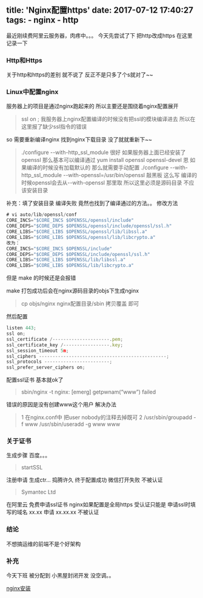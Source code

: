title: 'Nginx配置https'
date: 2017-07-12 17:40:27
tags:
    - nginx
    - http
---
最近刚续费阿里云服务器，肉疼中。。。
今天先尝试了下 把http改成https 在这里记录一下
<!--more-->
### Http和Https
关于http和https的差别 就不说了
反正不是只多了个s就对了~~

### Linux中配置nginx
服务器上的项目是通过nginx跑起来的
所以主要还是围绕着nginx配置展开
> ssl on ;
我服务器上nginx配置编译的时候没有把ssl的模块编译进去
所以在这里报了缺少ssl指令的错误

so 需要重新编译nginx
找到nginx下载目录 没了就就重新下~~
> ./configure --with-http_ssl_module
很好 如果服务器上面已经安装了openssl 那么基本可以编译通过
> yum install openssl openssl-devel
恩 如果编译的时候没有加载默认的 那么就需要手动配置
> ./configure --with-http_ssl_module --with-openssl=/usr/bin/openssl
敲黑板 这么写 编译的时候openssl会去从--with-openssl 那里取
所以这里必须是源码目录 不应该安装目录

补充：填了安装目录 编译失败 竟然也找到了编译通过的方法。。
修改方法
```javascript
# vi auto/lib/openssl/conf
CORE_INCS="$CORE_INCS $OPENSSL/openssl/include"
CORE_DEPS="$CORE_DEPS $OPENSSL/openssl/include/openssl/ssl.h"
CORE_LIBS="$CORE_LIBS $OPENSSL/openssl/lib/libssl.a"
CORE_LIBS="$CORE_LIBS $OPENSSL/openssl/lib/libcrypto.a"
改为：
CORE_INCS="$CORE_INCS $OPENSSL/include"
CORE_DEPS="$CORE_DEPS $OPENSSL/include/openssl/ssl.h"
CORE_LIBS="$CORE_LIBS $OPENSSL/lib/libssl.a"
CORE_LIBS="$CORE_LIBS $OPENSSL/lib/libcrypto.a"
```
但是 make 的时候还是会报错 

make 打包成功后会在nginx源码目录的objs下生成nginx
> cp objs/nginx nginx配置目录/sbin
拷贝覆盖 即可

然后配置
```javascript
listen 443;
ssl on;
ssl_certificate /---------------------.pem;
ssl_certificate_key /-----------------.key;
ssl_session_timeout 5m;
ssl_ciphers -----------------------------------------------;
ssl_protocols ------------------------;
ssl_prefer_server_ciphers on;
```
配置ssl证书 基本就ok了

> sbin/nginx -t
  nginx: [emerg] getpwnam(“www”) failed

错误的原因是没有创建www这个用户 解决办法
> 1 在nginx.conf中 把user nobody的注释去掉既可
> 2 /usr/sbin/groupadd -f www
    /usr/sbin/useradd -g www www

### 关于证书
生成步骤 百度。。。

> startSSL

注册申请 生成ctr...
捣腾许久 终于配置成功 微信打开失败 不被认证

> Symantec Ltd

在阿里云 免费申请ssl证书
nginx如果配置是全局https
受认证只能是 申请ssl时填写的域名
xx.xx 申请
xx.xx.xx 不被认证

### 结论

不想搞运维的前端不是个好架构

### 补充

今天下班 被分配到 小黑屋封闭开发
没空调。。


[nginx安装](https://www.cnblogs.com/jimisun/p/8057156.html)


